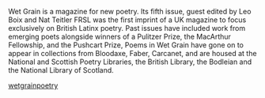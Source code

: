 Wet Grain is a magazine for new poetry. Its fifth issue, guest edited by Leo Boix and Nat Teitler FRSL 
was the first imprint of a UK magazine to focus exclusively on British Latinx poetry. Past issues have 
included work from emerging poets alongside winners of a Pulitzer Prize, the MacArthur Fellowship, and the Pushcart 
Prize, Poems in Wet Grain have gone on to appear in collections from Bloodaxe, Faber, Carcanet, and are 
housed at the National and Scottish Poetry Libraries, the British Library, the Bodleian and the National 
Library of Scotland.



[wetgrainpoetry](www.instagram.com/wetgrainpoetry)
